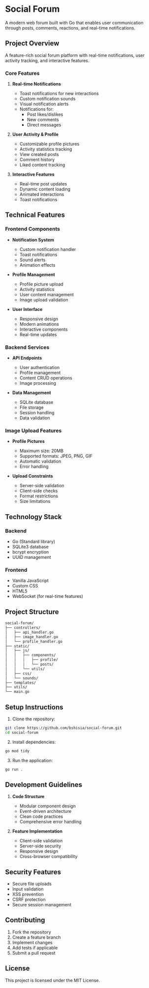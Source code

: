 # Social Forum

A modern web forum built with Go that enables user communication through posts, comments, reactions, and real-time notifications.

## Project Overview

A feature-rich social forum platform with real-time notifications, user activity tracking, and interactive features.

### Core Features

1. **Real-time Notifications**
   - Toast notifications for new interactions
   - Custom notification sounds
   - Visual notification alerts
   - Notifications for:
     - Post likes/dislikes
     - New comments
     - Direct messages

2. **User Activity & Profile**
   - Customizable profile pictures
   - Activity statistics tracking
   - View created posts
   - Comment history
   - Liked content tracking

3. **Interactive Features**
   - Real-time post updates
   - Dynamic content loading
   - Animated interactions
   - Toast notifications

## Technical Features

### Frontend Components

- **Notification System**
  - Custom notification handler
  - Toast notifications
  - Sound alerts
  - Animation effects

- **Profile Management**
  - Profile picture upload
  - Activity statistics
  - User content management
  - Image upload validation

- **User Interface**
  - Responsive design
  - Modern animations
  - Interactive components
  - Real-time updates

### Backend Services

- **API Endpoints**
  - User authentication
  - Profile management
  - Content CRUD operations
  - Image processing

- **Data Management**
  - SQLite database
  - File storage
  - Session handling
  - Data validation

### Image Upload Features

- **Profile Pictures**
  - Maximum size: 20MB
  - Supported formats: JPEG, PNG, GIF
  - Automatic validation
  - Error handling

- **Upload Constraints**
  - Server-side validation
  - Client-side checks
  - Format restrictions
  - Size limitations

## Technology Stack

### Backend
- Go (Standard library)
- SQLite3 database
- bcrypt encryption
- UUID management

### Frontend
- Vanilla JavaScript
- Custom CSS
- HTML5
- WebSocket (for real-time features)

## Project Structure
```bash
social-forum/
├── controllers/
│   ├── api_handler.go
│   ├── image_handler.go
│   └── profile_handler.go
├── static/
│   ├── js/
│   │   ├── components/
│   │   │   ├── profile/
│   │   │   └── posts/
│   │   └── utils/
│   ├── css/
│   └── sounds/
├── templates/
├── utils/
└── main.go
```

## Setup Instructions

1. Clone the repository:
```bash
git clone https://github.com/bshisia/social-forum.git
cd social-forum
```

2. Install dependencies:
```bash
go mod tidy
```

3. Run the application:
```bash
go run .
```

## Development Guidelines

1. **Code Structure**
   - Modular component design
   - Event-driven architecture
   - Clean code practices
   - Comprehensive error handling

2. **Feature Implementation**
   - Client-side validation
   - Server-side security
   - Responsive design
   - Cross-browser compatibility

## Security Features

- Secure file uploads
- Input validation
- XSS prevention
- CSRF protection
- Secure session management

## Contributing

1. Fork the repository
2. Create a feature branch
3. Implement changes
4. Add tests if applicable
5. Submit a pull request

## License

This project is licensed under the MIT License.
